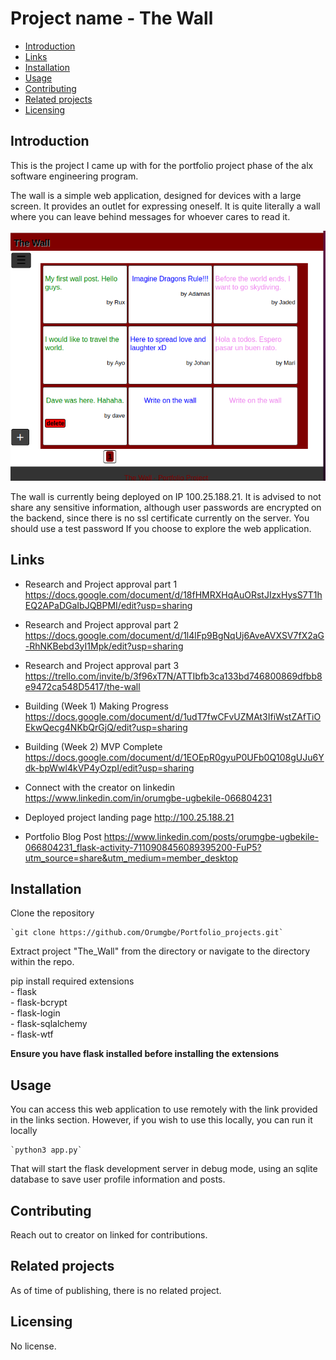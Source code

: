 <h1>Project name - The Wall</h1>

<nav>
<ul>
<li><a href="#intro">Introduction</a></li>
<li><a href="#links">Links</a></li>
<li><a href="#install">Installation</a></li>
<li><a href="#usage">Usage</a></li>
<li><a href="#contribute">Contributing</a></li>
<li><a href="#related">Related projects</a></li>
<li><a href="#license">Licensing</a></li>
</ul>
</nav>

<h2 id="intro">Introduction</h2>
This is the project I came up with for the portfolio project phase of
the alx software engineering program.

The wall is a simple web application, designed for devices with a large screen.
It provides an outlet for expressing oneself. It is quite literally a wall where you can leave behind messages for whoever cares to read it.

  <img src="wall/static/images/wall_photo.png" alt="Picture of the wall">

The wall is currently being deployed on IP 100.25.188.21. It is advised to not share any sensitive information, although user passwords are encrypted on the backend, since there is no ssl certificate currently on the server. You should use a test password If you choose to explore the web application.
 
<h2 id="links">Links</h2>

- Research and Project approval part 1
    https://docs.google.com/document/d/18fHMRXHqAuORstJIzxHysS7T1hEQ2APaDGaIbJQBPMI/edit?usp=sharing

- Research and Project approval part 2
	https://docs.google.com/document/d/1l4lFp9BgNqUj6AveAVXSV7fX2aG-RhNKBebd3yI1Mpk/edit?usp=sharing

- Research and Project approval part 3
	https://trello.com/invite/b/3f96xT7N/ATTIbfb3ca133bd746800869dfbb8e9472ca548D5417/the-wall

- Building (Week 1) Making Progress
	https://docs.google.com/document/d/1udT7fwCFvUZMAt3IfiWstZAfTiOEkwQecg4NKbQrGjQ/edit?usp=sharing

- Building (Week 2) MVP Complete
	https://docs.google.com/document/d/1EOEpR0gyuP0UFb0Q108gUJu6Ydk-bpWwl4kVP4yOzpI/edit?usp=sharing

- Connect with the creator on linkedin
	https://www.linkedin.com/in/orumgbe-ugbekile-066804231

- Deployed project landing page
	http://100.25.188.21

- Portfolio Blog Post
	https://www.linkedin.com/posts/orumgbe-ugbekile-066804231_flask-activity-7110908456089395200-FuP5?utm_source=share&utm_medium=member_desktop

<h2 id="install">Installation</h2>
	Clone the repository

	`git clone https://github.com/Orumgbe/Portfolio_projects.git`

Extract project "The_Wall" from the directory or navigate to the directory within the repo.<br>

pip install required extensions<br>
	- flask<br>
	- flask-bcrypt<br>
	- flask-login<br>
	- flask-sqlalchemy<br>
	- flask-wtf<br>

  <b>Ensure you have flask installed before installing the extensions</b>

<h2 id="usage">Usage</h2>
	You can access this web application to use remotely with the link provided in the links section.
    However, if you wish to use this locally, you can run it locally

	`python3 app.py`
    
That will start the flask development server in debug mode, using an sqlite database to save user profile information and posts.

<h2 id="contribute">Contributing</h2>
	Reach out to creator on linked for contributions.
<h2 id="related">Related projects</h2>
	As of time of publishing, there is no related project.
<h2 id="license">Licensing</h2>
	No license.
